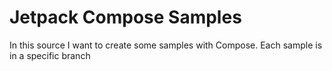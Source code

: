 # Jetpack Compose Samples

In this source I want to create some samples with Compose.
Each sample is in a specific branch
